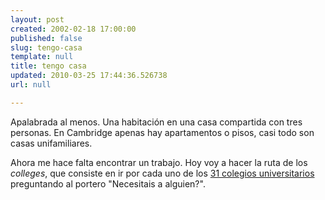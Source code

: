 ```yaml
---
layout: post
created: 2002-02-18 17:00:00
published: false
slug: tengo-casa
template: null
title: tengo casa
updated: 2010-03-25 17:44:36.526738
url: null

---
```


Apalabrada al menos. Una habitaci&oacute;n en una casa compartida con tres personas. En Cambridge apenas hay apartamentos o pisos, casi todo son casas unifamiliares.

Ahora me hace falta encontrar un trabajo. Hoy voy a hacer la ruta de los <i>colleges</i>, que consiste en ir por cada uno de los <a href="http://www.cam.ac.uk/cambuniv/colleges.html">31 colegios universitarios</a> preguntando al portero "Necesitais a alguien?".


